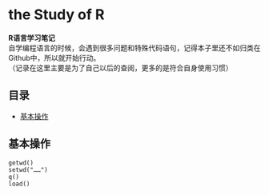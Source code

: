 # the Study of R

**R语言学习笔记**  
自学编程语言的时候，会遇到很多问题和特殊代码语句，记得本子里还不如归类在Github中，所以就开始行动。  
（记录在这里主要是为了自己以后的查阅，更多的是符合自身使用习惯）

## 目录

* [基本操作](#基本操作)

## 基本操作

```
getwd()
setwd("……")
q()
load()
```
